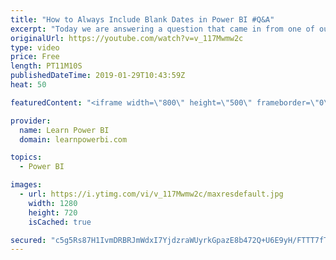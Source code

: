 ```yaml
---
title: "How to Always Include Blank Dates in Power BI #Q&A"
excerpt: "Today we are answering a question that came in from one of our Learn Power BI Family members, Venkatesh. 👉 Download Power BI File in Video at https://web.learnpowerbi.com/download/  👉 FREE Power BI Step-by-Step Tutorial http://web.learnpowerbi.com/tutorial 👉 Download Accompanying PBIX Files for Video"
originalUrl: https://youtube.com/watch?v=v_117Mwmw2c
type: video
price: Free
length: PT11M10S
publishedDateTime: 2019-01-29T10:43:59Z
heat: 50

featuredContent: "<iframe width=\"800\" height=\"500\" frameborder=\"0\" src=\"https://www.youtube.com/embed/v_117Mwmw2c\" allow=\"accelerometer; autoplay; encrypted-media; gyroscope; picture-in-picture\" allowfullscreen></iframe>"

provider:
  name: Learn Power BI
  domain: learnpowerbi.com

topics:
  - Power BI

images:
  - url: https://i.ytimg.com/vi/v_117Mwmw2c/maxresdefault.jpg
    width: 1280
    height: 720
    isCached: true

secured: "c5g5Rs87H1IvmDRBRJmWdxI7YjdzraWUyrkGpazE8b472Q+U6E9yH/FTTT7fT2/LlZzeze1WnWnBMd247Ne5lLmwErjO+B7lFQQrtoa4sUWgDKU4VzNsxZJV/iKbJ0i4VbPN0iLZMSLxiIx60VeLBURyIWGstuo/KPFL21CS/vTAYnbY72JT+5Yg6S6lmaH8f8g3onPKynpzT9/CL2s0QHL82BlUeWTnZh2mXMP9OSmgwqrW0vl672pHGpmr1XpgLMXFxQw9dEvbZGWD6sFaKOdr38baWkauFPIyyA+nXNW89RlCk4rz6Svt0YeISW5AyZrRbzCE3UGuXbHVyARnuUjD8jG/7t7l99PtOexB4q2bXNDDPVyYcSVkNd181JL+9FsaClpAP93fnPYNhYHHETtHWho8XFxNJNv4882Lu5M=;8VOS9jcLWrNs7We82cWH9Q=="
---
```


